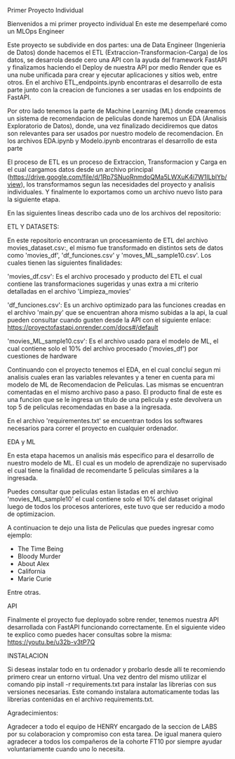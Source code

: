   Primer Proyecto Individual

Bienvenidos a mi primer proyecto individual
En este me desempeñaré como un MLOps Engineer

Este proyecto se subdivide en dos partes: una de Data Engineer (Ingenieria de Datos) donde hacemos el ETL (Extraccion-Transformacion-Carga) de los datos, se desarrola desde cero una API con la ayuda del framework FastAPI y finalizamos haciendo el Deploy de nuestra API por medio Render que es una nube unificada para crear y ejecutar aplicaciones y sitios web, entre otros. En el archivo ETL_endpoints.ipynb encontraras el desarrollo de esta parte junto con la creacion de funciones a ser usadas en los endpoints de FastAPI.

Por otro lado tenemos la parte de Machine Learning (ML) donde crearemos un sistema de recomendacion de peliculas donde haremos un EDA (Analisis Exploratorio de Datos), donde, una vez finalizado decidiremos que datos son relevantes para ser usados por nuestro modelo de recomendacion. En los archivos EDA.ipynb y Modelo.ipynb encontraras el desarrollo de esta parte


El proceso de ETL es un proceso de Extraccion, Transformacion y Carga en el cual cargamos datos desde un archivo principal  (https://drive.google.com/file/d/1Rp7SNuoRnmdoQMa5LWXuK4i7W1ILblYb/view), los transformamos segun las necesidades del proyecto y analisis individuales. Y finalmente lo exportamos como un archivo nuevo listo para la siguiente etapa.

En las siguientes lineas describo cada uno de los archivos del repositorio:

  ETL Y DATASETS:

En este repositorio encontraran un procesamiento de ETL del archivo movies_dataset.csv:,
el mismo fue transformado en distintos sets de datos como 'movies_df', 'df_funciones.csv' y 'moves_ML_sample10.csv'. Los cuales tienen las siguientes finalidades:

'movies_df.csv': Es el archivo procesado y producto del ETL el cual contiene las transformaciones sugeridas y unas extra a mi criterio detalladas en el archivo 'Limpieza_movies'

'df_funciones.csv': Es un archivo optimizado para las funciones creadas en el archivo 'main.py' que se encuentran ahora mismo subidas a la api, la cual pueden consultar cuando gusten
desde la API con el siguiente enlace: https://proyectofastapi.onrender.com/docs#/default


'movies_ML_sample10.csv': Es el archivo usado para el modelo de ML, el cual contiene solo el 10% del archivo procesado ('movies_df') por cuestiones de hardware

Continuando con el proyecto tenemos el EDA, en el cual concluí segun mi analisis cuales eran las variables relevantes y a tener en cuenta para mi modelo de ML
de Recomendacion de Peliculas. 
Las mismas se encuentran comentadas en el mismo archivo paso a paso. El producto final de este es una funcion que se le ingresa un titulo de una pelicula y este
devolvera un top 5 de peliculas recomendadas en base a la ingresada.

En el archivo 'requirementes.txt' se encuentran todos los softwares necesarios para correr el proyecto en cualquier ordenador.


  EDA y ML
  
En esta etapa hacemos un analisis más especifico para el desarrollo de nuestro modelo de ML.
El cual es un modelo de aprendizaje no supervisado el cual tiene la finalidad de recomendarte 5 peliculas similares a la ingresada.

Puedes consultar que peliculas estan listadas en el archivo 'movies_ML_sample10' el cual contiene solo el 10% del dataset original luego de todos los procesos anteriores, este tuvo que ser reducido a modo de optimizacion.

A continuacion te dejo una lista de Peliculas que puedes ingresar como ejemplo:

- The Time Being
- Bloody Murder
- About Alex
- California
- Marie Curie

Entre otras.

  API

Finalmente el proyecto fue deployado sobre render, tenemos nuestra API desarrollada con FastAPI funcionando correctamente.
En el siguiente video te explico como puedes hacer consultas sobre la misma: https://youtu.be/u32b-v3tP7Q


INSTALACION

Si deseas instalar todo en tu ordenador y probarlo desde allí te recomiendo primero crear un entorno virtual.
Una vez dentro del mismo utilizar el comando pip install -r requirements.txt para instalar las librerias con sus versiones necesarias.
Este comando instalara automaticamente todas las librerias contenidas en el archivo requirements.txt.



Agradecimientos:

Agradecer a todo el equipo de HENRY encargado de la seccion de LABS por su colaboracion y compromiso con esta tarea. 
De igual manera quiero agradecer a todos los compañeros de la cohorte FT10 por siempre ayudar voluntariamente cuando uno lo necesita.




